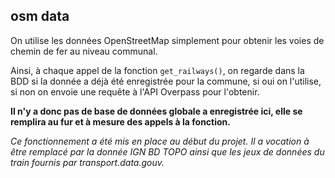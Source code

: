 ## osm data

On utilise les données OpenStreetMap simplement pour obtenir 
les voies de chemin de fer au niveau communal.

Ainsi, à chaque appel de la fonction `get_railways()`, on regarde dans la BDD si 
la donnée a déjà été enregistrée pour la commune, si oui on l'utilise, si non on
envoie une requête à l'API Overpass pour l'obtenir.

**Il n'y a donc pas de base de données globale a enregistrée ici, elle se remplira au fur et à mesure des appels à la fonction.**

_Ce fonctionnement a été mis en place au début du projet. Il a vocation à être remplacé
par la donnée IGN BD TOPO ainsi que les jeux de données du train fournis par transport.data.gouv._